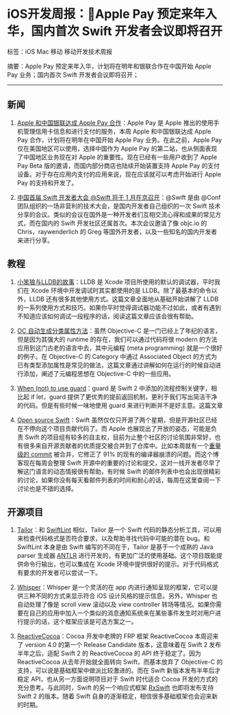 # iOS开发周报：Apple Pay 预定来年入华，国内首次 Swift 开发者会议即将召开

标签：iOS Mac 移动 移动开发技术周报

摘要：Apple Pay 预定来年入华，计划将在明年和银联合作在中国开始 Apple Pay 业务；国内首次 Swift 开发者会议即将召开；

---

## 新闻

1. [Apple 和中国银联达成 Apple Pay 合作](http://www.apple.com/cn/pr/library/2015/12/18Apple-China-UnionPay-to-Bring-Apple-Pay-to-China.html)：Apple Pay 是 Apple 推出的使用手机管理信用卡信息和进行支付的服务，本周 Apple 和中国银联达成 Apple Pay 合作，计划将在明年在中国开始 Apple Pay 业务。在此之前，Apple Pay 仅在美国地区可以使用，选择中国作为 Apple Pay 的第二站，也从侧面表现了中国地区业务现在对 Apple 的重要性。现在已经有一些用户收到了 Apple Pay Beta 版的邀请，而国内部分商店也陆续开始装置支持 Apple Pay 的支付设备。对于存在应用内支付的应用来说，现在应该就可以考虑开始进行 Apple Pay 的支持和开发了。

2. [中国首届 Swift 开发者大会 @Swift 将于 1 月在京召开](http://atswift.io)：@Swift 是由 @Conf 团队组织的一场非营利的技术大会，是国内开发者自己组织的一次 Swift 技术分享的会议。类似的会议在国外是一种开发者们互相交流心得和成果的常见方式，而在国内的 Swift 开发社区还属首次。本次会议邀请了像 objc.io 的 Chris，raywenderlich 的 Greg 等国外开发者，以及一些知名的国内开发者来进行分享。

## 教程

1. [小笨狼与LLDB的故事](http://www.jianshu.com/p/e89af3e9a8d7)：LLDB 是 Xcode 项目所使用的默认的调试器，平时我们在 Xcode 环境中开发调试时其实都使用的是 LLDB。除了最基本的命令以外，LLDB 还有很多其他使用方式。这篇文章全面地从基础开始讲解了 LLDB 的一系列使用方式和技巧。如果你平时觉得调试器功能不过如此，或者有遇到不知道应该如何调试一段程序的话，阅读这篇文章应该会很有帮助。

2. [OC 自动生成分类属性方法](http://nathanli.cn/2015/12/14/objective-c-元编程实践-分类动态属性/)：虽然 Objective-C 是一门已经上了年纪的语言，但是因为其强大的 runtime 的存在，我们可以通过代码将很 modern 的方法应用到这门古老的语言中去，其中元编程 (meta programming) 就是一个很好的例子。在 Objective-C 的 Category 中通过 Associated Object 的方式为已有类型添加属性是常见的做法，这篇文章通过讲解如何在运行的时候自动进行添加，阐述了元编程思想在 Objective-C 中的一些应用。

3. [When (not) to use guard](http://radex.io/swift/guard/)：guard 是 Swift 2 中添加的流程控制关键字，相比起 if let，guard 提供了更优秀的提前返回机制，更利于我们写出简洁干净的代码。但是有些时候一味地使用 guard 来进行判断并不是好主意。这篇文章

4. [Open source Swift](http://www.jessesquires.com/open-source-swift-weekly-2/)：Swift 虽然仅仅只开源了两个星期，但是开源社区已经在不停向这个项目贡献代码了。而 Apple 也展现出了开放的姿态，可能是负责 Swift 的项目组有较多的自主权，目前为止整个社区的讨论氛围非常好，也有很多来自开源贡献者的优质提交被合并到了仓库中。比如本周就有一个[重量级的 commit](https://github.com/apple/swift/commit/c258f991f64a431da57fc79b66e879e5062fba3b#commitcomment-14971959) 被合并，它修正了 91% 的现有的编译器崩溃的问题。而这个博客现在每周会整理 Swift 开源中的重要的讨论和提交，这对一线开发者尽早了解这门语言的动态情报很有帮助，有时候 Swift 的邮件列表中也会出现很精彩的讨论，如果你没有每天看邮件列表的时间和耐心的话，每周在这里查阅一下讨论也是不错的选择。

## 开源项目

1. [Tailor](http://tailor.sh)：和 [SwiftLint](https://github.com/realm/SwiftLint) 相似，Tailor 是一个 Swift 代码的静态分析工具，可以用来检查代码格式是否符合要求，以及帮助寻找代码中可能的潜在 bug。和 SwiftLint 本身是由 Swift 编写的不同在于，Tailor 是基于一个成熟的 Java parser 生成器 [ANTLR](http://www.antlr.org) 进行开发的，有更加广泛的使用基础。这个项目既能提供命令行输出，也可以集成在 Xcode 环境中提供很好的提示。对于代码格式有要求的开发者可以尝试一下。

2. [Whisper](https://github.com/hyperoslo/Whisper)：Whisper 是一个灵活的在 app 内进行通知呈现的框架，它可以提供三种不同的方式来显示符合 iOS 设计风格的提示信息。另外，Whisper 也自动处理了像是 scroll view 滚动以及 view controller 转场等情况。如果你需要在自己的应用中加入一个类似的消息通知系统来在某些事件发生时对用户进行提示的话，这个框架应该是可选方案之一。

3. [ReactiveCocoa](https://github.com/ReactiveCocoa/ReactiveCocoa)：Cocoa 开发中老牌的 FRP 框架 ReactiveCocoa 本周迎来了 version 4.0 的第一个 Release Candidate 版本，这意味着在 Swift 2 发布半年之后，适配 Swift 2 的 ReactiveCocoa 的 API 终于稳定了。因为 ReactiveCocoa 从去年开始就全面转向 Swift，而基本放弃了 Objective-C 的支持，可以说是基础框架中做派比较激进的。而在 Swift 新版本发布半年后才稳定 API，也从另一方面说明项目对于 Swift 时代适合 Cocoa 开发的方式的充分思考。与此同时，Swift 的另一个响应式框架 [RxSwift](https://github.com/ReactiveX/RxSwift) 也即将发布支持 Swift 2 的版本。随着 Swift 自身的逐渐稳定，相信很多基础框架也会迎来新的时期。
